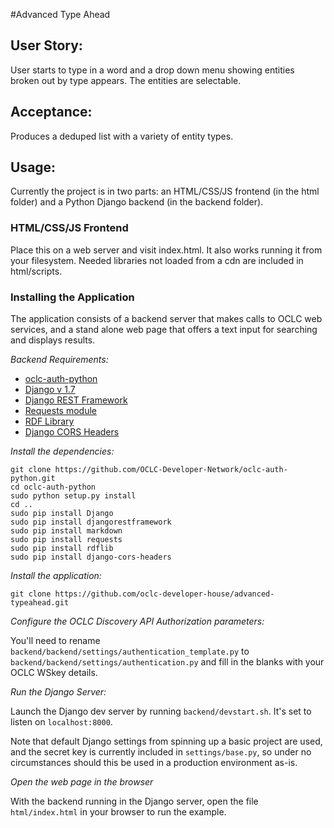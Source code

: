 #Advanced Type Ahead

## User Story:

User starts to type in a word and a drop down menu showing entities broken out by type appears. The entities are selectable.

## Acceptance:

Produces a deduped list with a variety of entity types.

## Usage:

Currently the project is in two parts: an HTML/CSS/JS frontend (in the html folder) and a Python Django backend (in the backend folder).

### HTML/CSS/JS Frontend

Place this on a web server and visit index.html. It also works running it from your filesystem. Needed libraries not loaded from a cdn are included in html/scripts.

### Installing the Application

The application consists of a backend server that makes calls to OCLC web services, and a stand alone web page that offers a text input for searching and displays results.

*Backend Requirements:*

* [oclc-auth-python](https://github.com/OCLC-Developer-Network/oclc-auth-python)
* [Django v 1.7](https://docs.djangoproject.com/en/1.7/topics/install/)
* [Django REST Framework](http://www.django-rest-framework.org/#installation)
* [Requests module](http://docs.python-requests.org/en/latest/user/install/)
* [RDF Library](http://rdflib.readthedocs.org/en/latest/)
* [Django CORS Headers](https://pypi.python.org/pypi/django-cors-headers)

*Install the dependencies:*

    git clone https://github.com/OCLC-Developer-Network/oclc-auth-python.git
    cd oclc-auth-python
    sudo python setup.py install
    cd ..
    sudo pip install Django
    sudo pip install djangorestframework
    sudo pip install markdown
    sudo pip install requests
    sudo pip install rdflib
    sudo pip install django-cors-headers

*Install the application:*

`git clone https://github.com/oclc-developer-house/advanced-typeahead.git`

*Configure the OCLC Discovery API Authorization parameters:*

You'll need to rename `backend/backend/settings/authentication_template.py` to `backend/backend/settings/authentication.py` and fill in the blanks with your OCLC WSkey details.

*Run the Django Server:*

Launch the Django dev server by running `backend/devstart.sh`. It's set to listen on `localhost:8000`. 

Note that default Django settings from spinning up a basic project are used, and the secret key is currently included in `settings/base.py`, so under no circumstances should this be used in a production environment as-is.

*Open the web page in the browser*

With the backend running in the Django server, open the file `html/index.html` in your browser to run the example.
